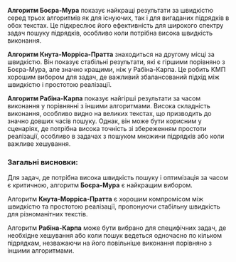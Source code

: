 **Алгоритм Боєра-Мура** показує найкращі результати за швидкістю серед трьох алгоритмів як для існуючих, так і для вигаданих підрядків в обох текстах. Це підкреслює його ефективність для широкого спектру задач пошуку підрядків, особливо коли потрібна висока швидкість виконання.

**Алгоритм Кнута-Морріса-Пратта** знаходиться на другому місці за швидкістю. Він показує стабільні результати, які є гіршими порівняно з Боєра-Мура, але значно кращими, ніж у Рабіна-Карпа. Це робить КМП хорошим вибором для задач, де важливий збалансований підхід між швидкістю і простотою реалізації.

**Алгоритм Рабіна-Карпа** показує найгірші результати за часом виконання у порівнянні з іншими алгоритмами. Висока складність виконання, особливо видно на великих текстах, що призводить до значно довших часів пошуку. Однак, він може бути корисним у сценаріях, де потрібна висока точність зі збереженням простоти реалізації, особливо в задачах з пошуком множини підрядків або коли важливе хешування.

### Загальні висновки:
Для задач, де потрібна висока швидкість пошуку і оптимізація за часом є критичною, алгоритм **Боєра-Мура** є найкращим вибором.

Алгоритм **Кнута-Морріса-Пратта** є хорошим компромісом між швидкістю та простотою реалізації, пропонуючи стабільну швидкість для різноманітних текстів.

Алгоритм **Рабіна-Карпа** може бути вибрано для специфічних задач, де необхідне хешування або коли пошук ведеться одночасно по кільком підрядкам, незважаючи на його повільніше виконання порівняно з іншими алгоритмами.
